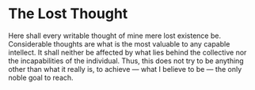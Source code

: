 # The Lost Thought

Here shall every writable thought of mine mere lost existence be. Considerable
thoughts are what is the most valuable to any capable intellect. It shall
neither be affected by what lies behind the collective nor the incapabilities of
the individual. Thus, this does not try to be anything other than what it really
is, to achieve — what I believe to be — the only noble goal to reach.
